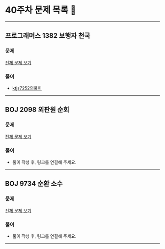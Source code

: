 # 40주차 문제 목록 📝
___
## 프로그래머스 1382 보행자 천국
### 문제
[전체 문제 보기](https://school.programmers.co.kr/learn/courses/30/lessons/1832)

### 풀이
- [ktjs7252의풀이](./ktjs7252/poj1832.cpp)
___
## BOJ 2098 외판원 순회  
### 문제
[전체 문제 보기](https://www.acmicpc.net/problem/2098)

### 풀이
- 풀이 작성 후, 링크를 연결해 주세요.  
___
## BOJ 9734 순환 소수  
### 문제
[전체 문제 보기](https://www.acmicpc.net/problem/9734)

### 풀이
- 풀이 작성 후, 링크를 연결해 주세요.  
___
